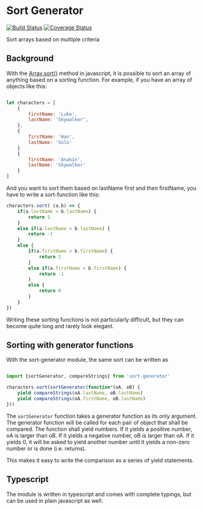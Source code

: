 # Sort Generator

[![Build Status](https://travis-ci.org/mattiash/sort-generator.svg?branch=master)](https://travis-ci.org/mattiash/sort-generator) [![Coverage Status](https://coveralls.io/repos/github/mattiash/sort-generator/badge.svg?branch=master)](https://coveralls.io/github/mattiash/sort-generator?branch=master)

Sort arrays based on multiple criteria

## Background

With the [Array.sort()](https://developer.mozilla.org/en-US/docs/Web/JavaScript/Reference/Global_Objects/Array/sort) method in javascript,
it is possible to sort an array of anything based on a sorting function.
For example, if you have an array of objects like this:

```javascript

let characters = [
    {
        firstName: 'Luke',
        lastName: 'Skywalker',
    },
    {
        firstName: 'Han',
        lastName: 'Solo'
    }
    {
        firstName: 'Anakin',
        lastName: 'Skywalker'
    }
]
```

And you want to sort them based on lastName first and then firstName,
you have to write a sort-function like this:

```javascript
characters.sort( (a,b) => {
    if(a.lastName > b.lastName) {
        return 1
    }
    else if(a.lastName < b.lastName) {
        return -1
    }
    else {
        if(a.firstName > b.firstName) {
            return 1
        }
        else if(a.firstName < b.firstName) {
            return -1
        }
        else {
            return 0
        }
    }
})
```

Writing these sorting functions is not particularly difficult,
but they can become quite long and rarely look elegant.

## Sorting with generator functions

With the sort-generator module, the same sort can be written as

```javascript

import {sortGenerator, compareStrings} from 'sort-generator'

characters.sort(sortGenerator(function*(oA, oB) {
    yield compareStrings(oA.lastName, oB.lastName)
    yield compareStrings(oA.firstName, oB.lastName)
}))
```

The `sortGenerator` function takes a generator function as its only argument.
The generator function will be called for each pair of object that shall be compared.
The function shall yield numbers.
If it yields a positive number,
oA is larger than oB.
If it yields a negative number,
oB is larger than oA.
If it yields 0,
it will be asked to yield another number until it yields a non-zero
number or is done (i.e. returns).

This makes it easy to write the comparison as a series of yield statements.

## Typescript

The module is written in typescript and comes with complete typings,
but can be used in plain javascript as well.